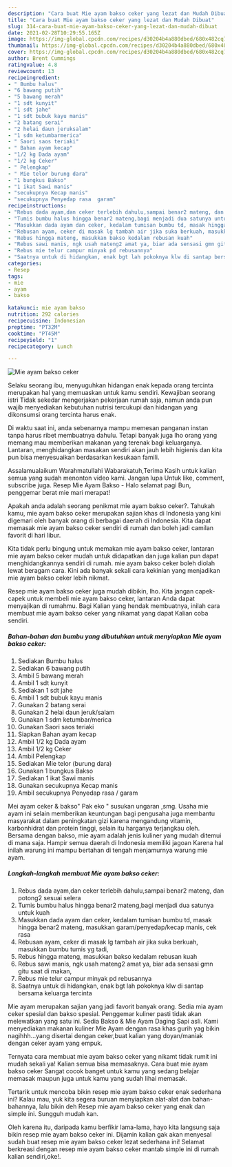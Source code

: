 ```yaml
---
description: "Cara buat Mie ayam bakso ceker yang lezat dan Mudah Dibuat"
title: "Cara buat Mie ayam bakso ceker yang lezat dan Mudah Dibuat"
slug: 314-cara-buat-mie-ayam-bakso-ceker-yang-lezat-dan-mudah-dibuat
date: 2021-02-28T10:29:55.165Z
image: https://img-global.cpcdn.com/recipes/d30204b4a880dbed/680x482cq70/mie-ayam-bakso-ceker-foto-resep-utama.jpg
thumbnail: https://img-global.cpcdn.com/recipes/d30204b4a880dbed/680x482cq70/mie-ayam-bakso-ceker-foto-resep-utama.jpg
cover: https://img-global.cpcdn.com/recipes/d30204b4a880dbed/680x482cq70/mie-ayam-bakso-ceker-foto-resep-utama.jpg
author: Brent Cummings
ratingvalue: 4.8
reviewcount: 13
recipeingredient:
- " Bumbu halus"
- "6 bawang putih"
- "5 bawang merah"
- "1 sdt kunyit"
- "1 sdt jahe"
- "1 sdt bubuk kayu manis"
- "2 batang serai"
- "2 helai daun jeruksalam"
- "1 sdm ketumbarmerica"
- " Saori saos teriaki"
- " Bahan ayam kecap"
- "1/2 kg Dada ayam"
- "1/2 kg Ceker"
- " Pelengkap"
- " Mie telor burung dara"
- "1 bungkus Bakso"
- "1 ikat Sawi manis"
- "secukupnya Kecap manis"
- "secukupnya Penyedap rasa  garam"
recipeinstructions:
- "Rebus dada ayam,dan ceker terlebih dahulu,sampai benar2 mateng, dan potong2 sesuai selera"
- "Tumis bumbu halus hingga benar2 mateng,bagi menjadi dua satunya untuk kuah"
- "Masukkan dada ayam dan ceker, kedalam tumisan bumbu td, masak hingga benar2 mateng, masukkan garam/penyedap/kecap manis, cek rasa"
- "Rebusan ayam, ceker di masak lg tambah air jika suka berkuah, masukkan bumbu tumis yg tadi,"
- "Rebus hingga mateng, masukkan bakso kedalam rebusan kuah"
- "Rebus sawi manis, ngk usah mateng2 amat ya, biar ada sensasi gmn gitu saat di makan,"
- "Rebus mie telur campur minyak pd rebusannya"
- "Saatnya untuk di hidangkan, enak bgt lah pokoknya klw di santap bersama keluarga tercinta"
categories:
- Resep
tags:
- mie
- ayam
- bakso

katakunci: mie ayam bakso 
nutrition: 292 calories
recipecuisine: Indonesian
preptime: "PT32M"
cooktime: "PT45M"
recipeyield: "1"
recipecategory: Lunch

---
```



![Mie ayam bakso ceker](https://img-global.cpcdn.com/recipes/d30204b4a880dbed/680x482cq70/mie-ayam-bakso-ceker-foto-resep-utama.jpg)

Selaku seorang ibu, menyuguhkan hidangan enak kepada orang tercinta merupakan hal yang memuaskan untuk kamu sendiri. Kewajiban seorang istri Tidak sekedar mengerjakan pekerjaan rumah saja, namun anda pun wajib menyediakan kebutuhan nutrisi tercukupi dan hidangan yang dikonsumsi orang tercinta harus enak.

Di waktu  saat ini, anda sebenarnya mampu memesan panganan instan tanpa harus ribet membuatnya dahulu. Tetapi banyak juga lho orang yang memang mau memberikan makanan yang terenak bagi keluarganya. Lantaran, menghidangkan masakan sendiri akan jauh lebih higienis dan kita pun bisa menyesuaikan berdasarkan kesukaan famili. 

Assalamualaikum Warahmatullahi Wabarakatuh,Terima Kasih untuk kalian semua yang sudah menonton video kami. Jangan lupa Untuk like, comment, subscribe juga. Resep Mie Ayam Bakso - Halo selamat pagi Bun, penggemar berat mie mari merapat!

Apakah anda adalah seorang penikmat mie ayam bakso ceker?. Tahukah kamu, mie ayam bakso ceker merupakan sajian khas di Indonesia yang kini digemari oleh banyak orang di berbagai daerah di Indonesia. Kita dapat memasak mie ayam bakso ceker sendiri di rumah dan boleh jadi camilan favorit di hari libur.

Kita tidak perlu bingung untuk memakan mie ayam bakso ceker, lantaran mie ayam bakso ceker mudah untuk didapatkan dan juga kalian pun dapat menghidangkannya sendiri di rumah. mie ayam bakso ceker boleh diolah lewat beragam cara. Kini ada banyak sekali cara kekinian yang menjadikan mie ayam bakso ceker lebih nikmat.

Resep mie ayam bakso ceker juga mudah dibikin, lho. Kita jangan capek-capek untuk membeli mie ayam bakso ceker, lantaran Anda dapat menyajikan di rumahmu. Bagi Kalian yang hendak membuatnya, inilah cara membuat mie ayam bakso ceker yang nikamat yang dapat Kalian coba sendiri.

<!--inarticleads1-->

##### Bahan-bahan dan bumbu yang dibutuhkan untuk menyiapkan Mie ayam bakso ceker:

1. Sediakan  Bumbu halus
1. Sediakan 6 bawang putih
1. Ambil 5 bawang merah
1. Ambil 1 sdt kunyit
1. Sediakan 1 sdt jahe
1. Ambil 1 sdt bubuk kayu manis
1. Gunakan 2 batang serai
1. Gunakan 2 helai daun jeruk/salam
1. Gunakan 1 sdm ketumbar/merica
1. Gunakan  Saori saos teriaki
1. Siapkan  Bahan ayam kecap
1. Ambil 1/2 kg Dada ayam
1. Ambil 1/2 kg Ceker
1. Ambil  Pelengkap
1. Sediakan  Mie telor (burung dara)
1. Gunakan 1 bungkus Bakso
1. Sediakan 1 ikat Sawi manis
1. Gunakan secukupnya Kecap manis
1. Ambil secukupnya Penyedap rasa / garam


Mei ayam ceker &amp; bakso&#34; Pak eko &#34; susukan ungaran ,smg. Usaha mie ayam ini selain memberikan keuntungan bagi pengusaha juga membantu masyarakat dalam peningkatan gizi karena mengandung vitamin, karbonhidrat dan protein tinggi, selain itu harganya terjangkau oleh. Bersama dengan bakso, mie ayam adalah jenis kuliner yang mudah ditemui di mana saja. Hampir semua daerah di Indonesia memiliki jagoan Karena hal inilah warung ini mampu bertahan di tengah menjamurnya warung mie ayam. 

<!--inarticleads2-->

##### Langkah-langkah membuat Mie ayam bakso ceker:

1. Rebus dada ayam,dan ceker terlebih dahulu,sampai benar2 mateng, dan potong2 sesuai selera
1. Tumis bumbu halus hingga benar2 mateng,bagi menjadi dua satunya untuk kuah
1. Masukkan dada ayam dan ceker, kedalam tumisan bumbu td, masak hingga benar2 mateng, masukkan garam/penyedap/kecap manis, cek rasa
1. Rebusan ayam, ceker di masak lg tambah air jika suka berkuah, masukkan bumbu tumis yg tadi,
1. Rebus hingga mateng, masukkan bakso kedalam rebusan kuah
1. Rebus sawi manis, ngk usah mateng2 amat ya, biar ada sensasi gmn gitu saat di makan,
1. Rebus mie telur campur minyak pd rebusannya
1. Saatnya untuk di hidangkan, enak bgt lah pokoknya klw di santap bersama keluarga tercinta


Mie ayam merupakan sajian yang jadi favorit banyak orang. Sedia mia ayam ceker spesial dan bakso spesial. Penggemar kuliner pasti tidak akan melewatkan yang satu ini. Sedia Bakso &amp; Mie Ayam Daging Sapi asli. Kami menyediakan makanan kuliner Mie Ayam dengan rasa khas gurih yag bikin nagihhh…yang disertai dengan ceker,buat kalian yang doyan/maniak dengan ceker ayam yang empuk. 

Ternyata cara membuat mie ayam bakso ceker yang nikamt tidak rumit ini mudah sekali ya! Kalian semua bisa memasaknya. Cara buat mie ayam bakso ceker Sangat cocok banget untuk kamu yang sedang belajar memasak maupun juga untuk kamu yang sudah lihai memasak.

Tertarik untuk mencoba bikin resep mie ayam bakso ceker enak sederhana ini? Kalau mau, yuk kita segera buruan menyiapkan alat-alat dan bahan-bahannya, lalu bikin deh Resep mie ayam bakso ceker yang enak dan simple ini. Sungguh mudah kan. 

Oleh karena itu, daripada kamu berfikir lama-lama, hayo kita langsung saja bikin resep mie ayam bakso ceker ini. Dijamin kalian gak akan menyesal sudah buat resep mie ayam bakso ceker lezat sederhana ini! Selamat berkreasi dengan resep mie ayam bakso ceker mantab simple ini di rumah kalian sendiri,oke!.


